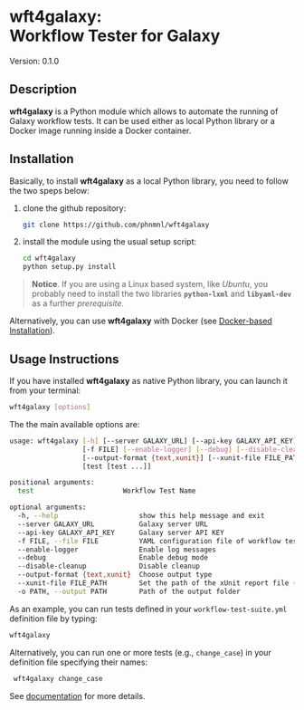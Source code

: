 # wft4galaxy: <br> Workflow Tester for Galaxy

Version: 0.1.0

## Description
**wft4galaxy** is a Python module which allows to automate the running of Galaxy workflow tests. It can be used either as local Python library or a Docker image running inside a Docker container.

## Installation

Basically, to install **wft4galaxy** as a local Python library, you need to follow the two speps below:

  1. clone the github repository:
  
      ```bash
      git clone https://github.com/phnmnl/wft4galaxy
      ```
      
  2. install the module using the usual setup script:
  
     ```bash
     cd wft4galaxy
     python setup.py install
     ```
     
> **Notice**. If you are using a Linux based system, like *Ubuntu*, you probably need to install the two libraries **`python-lxml`** and **`libyaml-dev`** as a further *prerequisite*.


Alternatively, you can use **wft4galaxy** with Docker (see [Docker-based Installation](http://wft4galaxy.readthedocs.io/en/develop/installation.html#id2)).

## Usage Instructions

If you have installed **wft4galaxy** as native Python library, you can launch it from your terminal:

``` bash
wft4galaxy [options]
```

The the main available options are:

```bash
usage: wft4galaxy [-h] [--server GALAXY_URL] [--api-key GALAXY_API_KEY]
                  [-f FILE] [--enable-logger] [--debug] [--disable-cleanup]
                  [--output-format {text,xunit}] [--xunit-file FILE_PATH] [-o PATH]
                  [test [test ...]]

positional arguments:
  test                      Workflow Test Name

optional arguments:
  -h, --help                    show this help message and exit
  --server GALAXY_URL           Galaxy server URL
  --api-key GALAXY_API_KEY      Galaxy server API KEY
  -f FILE, --file FILE          YAML configuration file of workflow tests (default is workflow-test-suite.yml)
  --enable-logger               Enable log messages
  --debug                       Enable debug mode
  --disable-cleanup             Disable cleanup
  --output-format {text,xunit}  Choose output type
  --xunit-file FILE_PATH        Set the path of the xUnit report file (absolute or relative to the output folder)
  -o PATH, --output PATH        Path of the output folder
```

As an example, you can run tests defined in your ``workflow-test-suite.yml`` definition file by typing:

```bash
wft4galaxy
```

Alternatively, you can run one or more tests (e.g., ``change_case``) in your definition file specifying their names:

```bash
 wft4galaxy change_case
 ```

See [documentation](http://wft4galaxy.readthedocs.io/) for more details.
